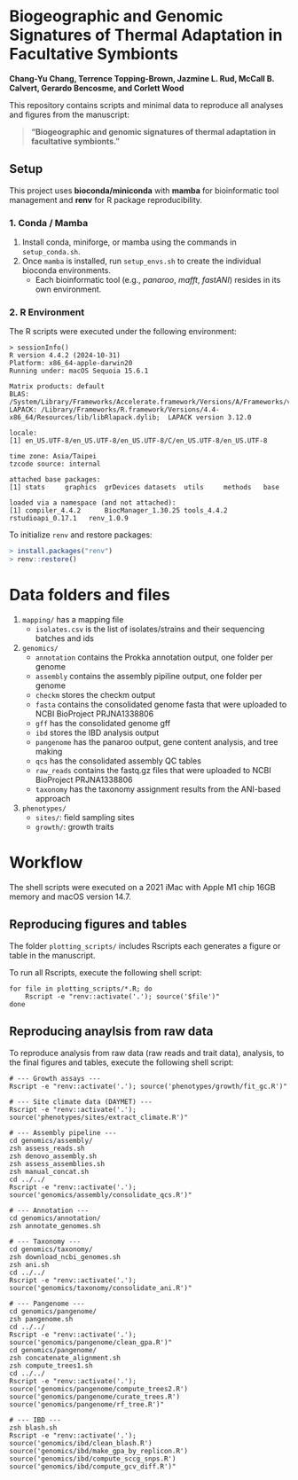 # Biogeographic and Genomic Signatures of Thermal Adaptation in Facultative Symbionts

**Chang-Yu Chang, Terrence Topping-Brown, Jazmine L. Rud, McCall B. Calvert, Gerardo Bencosme, and Corlett Wood**

This repository contains scripts and minimal data to reproduce all analyses and figures from the manuscript:

> **“Biogeographic and genomic signatures of thermal adaptation in facultative symbionts.”**


## Setup

This project uses **bioconda/miniconda** with **mamba** for bioinformatic tool management and **renv** for R package reproducibility.

### 1. Conda / Mamba

1. Install conda, miniforge, or mamba using the commands in `setup_conda.sh`.  
2. Once `mamba` is installed, run `setup_envs.sh` to create the individual bioconda environments.  
   - Each bioinformatic tool (e.g., *panaroo*, *mafft*, *fastANI*) resides in its own environment.

### 2. R Environment

The R scripts were executed under the following environment:

```
> sessionInfo()
R version 4.4.2 (2024-10-31)
Platform: x86_64-apple-darwin20
Running under: macOS Sequoia 15.6.1

Matrix products: default
BLAS:   /System/Library/Frameworks/Accelerate.framework/Versions/A/Frameworks/vecLib.framework/Versions/A/libBLAS.dylib 
LAPACK: /Library/Frameworks/R.framework/Versions/4.4-x86_64/Resources/lib/libRlapack.dylib;  LAPACK version 3.12.0

locale:
[1] en_US.UTF-8/en_US.UTF-8/en_US.UTF-8/C/en_US.UTF-8/en_US.UTF-8

time zone: Asia/Taipei
tzcode source: internal

attached base packages:
[1] stats     graphics  grDevices datasets  utils     methods   base     

loaded via a namespace (and not attached):
[1] compiler_4.4.2      BiocManager_1.30.25 tools_4.4.2    rstudioapi_0.17.1   renv_1.0.9   
```

To initialize `renv` and restore packages:

```r
> install.packages("renv")
> renv::restore()
```

# Data folders and files

1. `mapping/` has a mapping file
    - `isolates.csv` is the list of isolates/strains and their sequencing batches and ids
2. `genomics/`
    - `annotation` contains the Prokka annotation output, one folder per genome
    - `assembly` contains the assembly pipiline output, one folder per genome
    - `checkm` stores the checkm output
    - `fasta` contains the consolidated genome fasta that were uploaded to NCBI BioProject PRJNA1338806
    - `gff` has the consolidated genome gff
    - `ibd` stores the IBD analysis output
    - `pangenome` has the panaroo output, gene content analysis, and tree making
    - `qcs` has the consolidated assembly QC tables
    - `raw_reads` contains the fastq.gz files that were uploaded to NCBI BioProject PRJNA1338806
    - `taxonomy` has the taxonomy assignment results from the ANI-based approach
4. `phenotypes/` 
    - `sites/`: field sampling sites
    - `growth/`: growth traits

# Workflow

The shell scripts were executed on a 2021 iMac with Apple M1 chip 16GB memory and macOS version 14.7. 

## Reproducing figures and tables

The folder `plotting_scripts/` includes Rscripts each generates a figure or table in the manuscript.

To run all Rscripts, execute the following shell script:

```
for file in plotting_scripts/*.R; do
    Rscript -e "renv::activate('.'); source('$file')"
done
```

## Reproducing anaylsis from raw data

To reproduce analysis from raw data (raw reads and trait data), analysis, to the final figures and tables, execute the following shell script:

```
# --- Growth assays ---
Rscript -e "renv::activate('.'); source('phenotypes/growth/fit_gc.R')"

# --- Site climate data (DAYMET) ---
Rscript -e "renv::activate('.'); source('phenotypes/sites/extract_climate.R')"

# --- Assembly pipeline ---
cd genomics/assembly/
zsh assess_reads.sh
zsh denovo_assembly.sh
zsh assess_assemblies.sh
zsh manual_concat.sh
cd ../../
Rscript -e "renv::activate('.'); source('genomics/assembly/consolidate_qcs.R')"

# --- Annotation ---
cd genomics/annotation/
zsh annotate_genomes.sh

# --- Taxonomy ---
cd genomics/taxonomy/
zsh download_ncbi_genomes.sh
zsh ani.sh
cd ../../
Rscript -e "renv::activate('.'); source('genomics/taxonomy/consolidate_ani.R')"

# --- Pangenome ---
cd genomics/pangenome/
zsh pangenome.sh
cd ../../
Rscript -e "renv::activate('.'); source('genomics/pangenome/clean_gpa.R')"
cd genomics/pangenome/
zsh concatenate_alignment.sh
zsh compute_trees1.sh
cd ../../
Rscript -e "renv::activate('.'); 
source('genomics/pangenome/compute_trees2.R')
source('genomics/pangenome/curate_trees.R')
source('genomics/pangenome/rf_tree.R')"

# --- IBD ---
zsh blash.sh
Rscript -e "renv::activate('.'); 
source('genomics/ibd/clean_blash.R')
source('genomics/ibd/make_gpa_by_replicon.R')
source('genomics/ibd/compute_sccg_snps.R')
source('genomics/ibd/compute_gcv_diff.R')"
```
